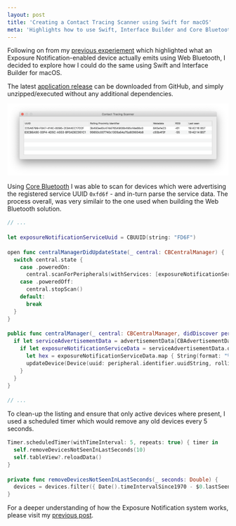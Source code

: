 ```yaml
---
layout: post
title: 'Creating a Contact Tracing Scanner using Swift for macOS'
meta: 'Highlights how to use Swift, Interface Builder and Core Bluetooth to build a Contact Tracing Scanner application'
---
```


Following on from my [previous experiement](https://eddmann.com/posts/creating-a-contact-tracing-scanner-using-web-bluetooth/) which highlighted what an Exposure Notification-enabled device actually emits using Web Bluetooth, I decided to explore how I could do the same using Swift and Interface Builder for macOS.

<!--more-->

The latest [application release](https://github.com/eddmann/contact-tracing-scanner-macos) can be downloaded from GitHub, and simply unzipped/executed without any additional dependencies.

[![Contact Tracing Scanner using Swift for macOS](/uploads/creating-a-contact-tracing-scanner-using-swift-for-macos/contact-tracing-scanner.png)](https://github.com/eddmann/contact-tracing-scanner-macos)

Using [Core Bluetooth](https://developer.apple.com/documentation/corebluetooth) I was able to scan for devices which were advertising the registered service UUID `0xfd6f` - and in-turn parse the service data.
The process overall, was very similair to the one used when building the Web Bluetooth solution.

```swift
// ...

let exposureNotificationServiceUuid = CBUUID(string: "FD6F")

open func centralManagerDidUpdateState(_ central: CBCentralManager) {
  switch central.state {
    case .poweredOn:
      central.scanForPeripherals(withServices: [exposureNotificationServiceUuid], options: [CBCentralManagerScanOptionAllowDuplicatesKey: true])
    case .poweredOff:
      central.stopScan()
    default:
      break
  }
}

public func centralManager(_ central: CBCentralManager, didDiscover peripheral: CBPeripheral, advertisementData: [String : Any], rssi RSSI: NSNumber) {
  if let serviceAdvertisementData = advertisementData[CBAdvertisementDataServiceDataKey] as? NSDictionary {
    if let exposureNotificationServiceData = serviceAdvertisementData.object(forKey: exposureNotificationServiceUuid) as? Data {
      let hex = exposureNotificationServiceData.map { String(format: "%02hhx", $0) }.joined()
      updateDevice(Device(uuid: peripheral.identifier.uuidString, rollingProximityId: "\(hex.prefix(32))", metadata: "\(hex.suffix(8))", rssi: "\(RSSI)", lastSeen: Date()))
    }
  }
}

// ...
```

To clean-up the listing and ensure that only active devices where present, I used a scheduled timer which would remove any old devices every 5 seconds.

```swift
Timer.scheduledTimer(withTimeInterval: 5, repeats: true) { timer in
  self.removeDevicesNotSeenInLastSeconds(10)
  self.tableView?.reloadData()
}

private func removeDevicesNotSeenInLastSeconds(_ seconds: Double) {
  devices = devices.filter({ Date().timeIntervalSince1970 - $0.lastSeen.timeIntervalSince1970 < seconds })
}
```

For a deeper understanding of how the Exposure Notification system works, please visit my [previous post](https://eddmann.com/posts/creating-a-contact-tracing-scanner-using-web-bluetooth/#how-it-works).
